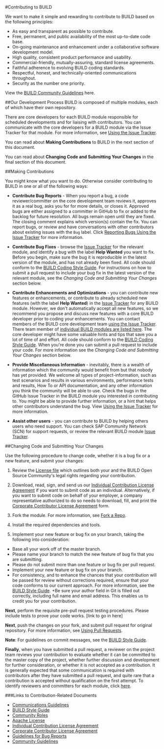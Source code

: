 #Contributing to BUILD

We want to make it simple and rewarding to contribute to BUILD based on the following principles:  

+ As easy and transparent as possible to contribute.
+ Free, permanent, and public availability of the most up-to-date code base.
+ On-going maintenance and enhancement under a collaborative software development model.
+ High quality, consistent product performance and usability.
+ Commercial-friendly, mutually-assuring, standard license agreements.
+ Faithful adherence to evolving BUILD coding standards.
+ Respectful, honest, and technically-oriented communications throughout.
+ Security as the number one priority. 

View the [BUILD Community Guidelines](https://github.com/SAP/BUILD/wiki/Community-Guidelines) here.

##Our Development Process
BUILD is composed of multiple modules, each of which have their own repository. 

There are core developers for each BUILD module responsible for scheduled developments and for liaising with contributors. You can communicate with the core developers for a BUILD module via the Issue Tracker for that module. For more information, see [Using the Issue Tracker](https://github.com/SAP/BUILD/wiki/Using-the-Issue-Tracker).

You can read about **Making Contributions** to BUILD in the next section of this document.

You can read about **Changing Code and Submitting Your Changes** in the final section of this document.  

##Making Contributions

You might know what you want to do. Otherwise consider contributing to BUILD in one or all of the following ways: 

+ **Contribute Bug Reports** - When you report a bug, a code reviewer/committer on the core development team reviews it, approves it as a real bug, asks you for for more details, or closes it. Approved bugs are either assigned to a committer in GitHub to fix or added to the backlog for future resolution. All bugs remain open until they are fixed. The closing comment explains which version(s) contain the fix. You can report bugs, or review and have conversations with other contributors about existing issues with the <code>Bug</code> label. Click [Reporting Bugs Using the Issue Tracker](https://github.com/SAP/BUILD/wiki/Using-the-Issue-Tracker) for more information.

+ **Contribute Bug Fixes** - browse the [Issue Tracker](https://github.com/SAP/BUILD/wiki/Using-the-Issue-Tracker) for the relevant module, and identify a bug with the label **Help Wanted** you want to fix. Before you begin, make sure the bug it is reproducible in the latest version of the module, and has not already been fixed. All code should conform to the [BUILD Coding Style Guide](https://github.com/SAP/BUILD/wiki/Coding-Guidelines-for-Angular-JS). For instructions on how to submit a pull request to include your bug fix in the latest version of the relevant module, see the _*Changing Code and Submitting Your Changes*_ section below.

+ **Contribute Enhancements and Optimizations** - you can contribute new features or enhancements, or contribute to already scheduled new features (with the label **Help Wanted**) in the [Issue Tracker](https://github.com/SAP/BUILD/wiki/Using-the-Issue-Tracker) for any BUILD module. However, we don't automatically accept all new features, so we recommend you propose and discuss new features with a core BUILD developer prior to coding your enhancements. You can contact members of the BUILD core development team [using the Issue Tracker](https://github.com/SAP/BUILD/wiki/Using-the-Issue-Tracker). There team member of [individual BUILD modules are listed here](https://github.com/SAP/BUILD/wiki/Community-Roles). The core developer might have some valuable hints and tips that save you a lot of time of and effort. All code should conform to the [BUILD Coding Style Guide](https://github.com/SAP/BUILD/wiki/Coding-Guidelines-for-Angular-JS). When you're done you can submit a pull request to include your code. For more information see the _*Changing Code and Submitting Your Changes*_ section below.

+ **Provide Miscellaneous Information** - inevitably, there is a wealth of information which the community would benefit from but that nobody has yet provided. We welcome all types of project-information, such as test scenarios and results in various environments, performance tests and results, How To or API documentation, and any other information you think the community will be able to use. Check the bugs in the GitHub Issue Tracker in the BUILD module you interested in contributing to. You might be able to provide further information, or a hint that helps other contributors understand the bug. View [Using the Issue Tracker](https://github.com/SAP/BUILD/wiki/Using-the-Issue-Tracker) for more information.

+ **Assist other users** - you can contribute to BUILD by helping others users who need support. You can check SAP Community Network (SCN) for support requests, or review the relevant BUILD module [Issue Tracker](https://github.com/SAP/BUILD/wiki/Using-the-Issue-Tracker).

##Changing Code and Submitting Your Changes

Use the following procedure to change code, whether it is a bug fix or a new feature, and submit your changes:

1. Review the [License file](https://github.com/SAP/BUILD/blob/master/LICENSE.txt) which outlines both your and the BUILD Open Source Community's legal rights regarding your contribution. 

2. Download, read, sign, and send us our [Individual Contribution License Agreement](https://github.com/SAP/BUILD/blob/master/docs/SAP%20License%20Agreements/SAP%2BIndividual%2BContributor%2BLicense%2BAgreement.pdf) if you want to submit code as an individual. Alternatively, if you want to submit code on behalf of your employer, a company representative authorized to do so needs to download, fill, and print the [Corporate Contributor License Agreement](https://github.com/SAP/BUILD/blob/master/docs/SAP%20License%20Agreements/SAP%2BCorporate%2BContributor%2BLicense%2BAgreement.pdf) form.

3. Fork the module. For more information, see [Fork a Repo](https://help.github.com/articles/fork-a-repo/).

4. Install the required dependencies and tools.

5. Implement your new feature or bug fix on your branch, taking the following into consideration:

+ Base all your work off of the master branch.
+ Please name your branch to match the new feature of bug fix that you are submitting.
+ Please do not submit more than one feature or bug fix per pull request.
+ Implement your new feature or bug fix on your branch.
+ For consistency, and to enhance the chances that your contribution will be passed for review without corrections required, ensure that your code conforms to our current approach. For more information, see the [BUILD Style Guide](https://github.com/SAP/BUILD/wiki/Coding-Guidelines-for-Angular-JS).
+Be sure your author field in Git is filled out correctly, including full name and email address. This enables us to credit you for your contribution.

**Next**, perform the requisite pre-pull request testing procedures. Please include tests to prove your code works.
[link to go in here]

**Next**, push the changes on your fork, and submit pull request for original repository. For more information, see [Using Pull Requests](https://help.github.com/articles/using-pull-requests/).

**Note**: For guidelines on commit messages, see the [BUILD Style Guide](https://github.com/SAP/BUILD/wiki/Coding-Guidelines-for-Angular-JS).

**Finally**, when you have submitted a pull request, a reviewer on the project team reviews your contribution to evaluate whether it can be committed to the master copy of the project, whether further discussion and development for further consideration, or whether it is not accepted as a contribution. It is generally expected that some communication is required with contributors after they have submitted a pull request, and quite rare that a contribution is accepted without qualification on the first attempt. To identify reviewers and committers for each module, click [here](https://github.com/SAP/BUILD/wiki/Community-Roles).

###Links to Contribution-Related Documents

+ [Communications Guidelines](https://github.com/SAP/BUILD/wiki/Communication-Guidelines)
+ [BUILD Style Guide](https://github.com/SAP/BUILD/wiki/BUILD-Style-Guide)
+ [Community Roles](https://github.com/SAP/BUILD/wiki/Community%20Roles.md)
+ [Apache License](https://github.com/SAP/BUILD/wiki/License)
+ [Individual Contribution License Agreement](https://github.com/SAP/BUILD/blob/master/docs/SAP%20License%20Agreements/SAP%2BIndividual%2BContributor%2BLicense%2BAgreement.pdf) 
+ [Corporate Contributor License Agreement](https://github.com/SAP/BUILD/blob/master/docs/SAP%20License%20Agreements/SAP%2BCorporate%2BContributor%2BLicense%2BAgreement.pdf) 
+ [Guidelines for Bug Reports](https://github.com/SAP/BUILD/wiki/Guidelines-for-Bug-Reports)
+ [Community Guidelines](https://github.com/SAP/BUILD/wiki/Community-Guidelines)
